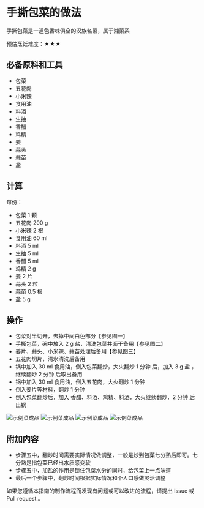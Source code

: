 # 手撕包菜的做法

手撕包菜是一道色香味俱全的汉族名菜，属于湘菜系

预估烹饪难度：★★★

## 必备原料和工具

* 包菜
* 五花肉
* 小米辣
* 食用油
* 料酒
* 生抽
* 香醋
* 鸡精
* 姜
* 蒜头
* 蒜苗
* 盐

## 计算

每份：

* 包菜 1 颗
* 五花肉 200 g
* 小米辣 2 根
* 食用油 60 ml
* 料酒 5 ml
* 生抽 5 ml
* 香醋 5 ml
* 鸡精 2 g
* 姜 2 片
* 蒜头 2 粒
* 蒜苗 0.5 根
* 盐 5 g

## 操作

* 包菜对半切开，去掉中间白色部分【参见图一】
* 手撕包菜，碗中放入 2 g 盐，清洗包菜并沥干备用【参见图二】
* 姜片、蒜头、小米辣、蒜苗处理后备用【参见图三】
* 五花肉切片，清水清洗后备用
* 锅中加入 30 ml 食用油，倒入包菜翻炒，大火翻炒 1 分钟 后，加入 3 g 盐 ，继续翻炒 2 分钟 后取出备用
* 锅中加入 30 ml 食用油，倒入五花肉，大火翻炒 1 分钟
* 倒入姜片等材料，翻炒 1 分钟
* 倒入包菜翻炒后，加入 香醋、料酒、鸡精、料酒，大火继续翻炒，2 分钟 后出锅

![示例菜成品](CookBook/dishes/vegetable_dish/手撕包菜/1.jpeg)
![示例菜成品](CookBook/dishes/vegetable_dish/手撕包菜/2.jpeg)
![示例菜成品](CookBook/dishes/vegetable_dish/手撕包菜/3.jpeg)
![示例菜成品](CookBook/dishes/vegetable_dish/手撕包菜/4.jpeg)

## 附加内容

* 步骤五中，翻炒时间需要实际情况做调整，一般是炒到包菜七分熟后即可。七分熟是指包菜已经出水质感变软
* 步骤五中，加盐的作用是锁住包菜水分的同时，给包菜上一点味道
* 最后一个步骤中，翻炒时间根据实际情况和个人口感做灵活调整

如果您遵循本指南的制作流程而发现有问题或可以改进的流程，请提出 Issue 或 Pull request 。

